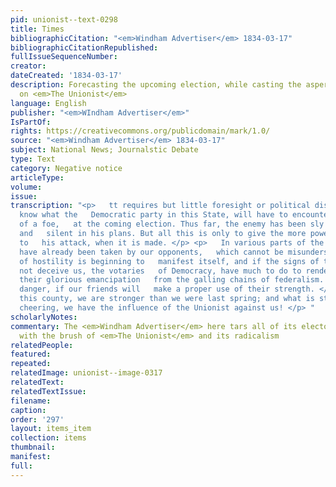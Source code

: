 ```yaml
---
pid: unionist--text-0298
title: Times
bibliographicCitation: "<em>Windham Advertiser</em> 1834-03-17"
bibliographicCitationRepublished: 
fullIssueSequenceNumber: 
creator: 
dateCreated: '1834-03-17'
description: Forecasting the upcoming election, while casting the aspersion of radicalism
  on <em>The Unionist</em>
language: English
publisher: "<em>WIndham Advertiser</em>"
IsPartOf: 
rights: https://creativecommons.org/publicdomain/mark/1.0/
source: "<em>Windham Advertiser</em> 1834-03-17"
subject: National News; Journalstic Debate
type: Text
category: Negative notice
articleType: 
volume: 
issue: 
transcription: "<p>   tt requires but little foresight or political discernment, to
  know what the   Democratic party in this State, will have to encounter, in the shape
  of a foe,   at the coming election. Thus far, the enemy has been sly in his movements,
  and   silent in his plans. But all this is only to give the more power and effect
  to   his attack, when it is made. </p> <p>   In various parts of the State, steps
  have already been taken by our opponents,   which cannot be misunderstood. The spirit
  of hostility is beginning to   manifest itself, and if the signs of the times do
  not deceive us, the votaries   of Democracy, have much to do to render permanent
  their glorious emancipation   from the galling chains of federalism. There is no
  danger, if our friends will   make a proper use of their strength. </p> <p>   In
  this county, we are stronger than we were last spring; and what is still   more
  cheering, we have the influence of the Unionist against us! </p> "
scholarlyNotes: 
commentary: The <em>Windham Advertiser</em> here tars all of its electoral opponents
  with the brush of <em>The Unionist</em> and its radicalism
relatedPeople: 
featured: 
repeated: 
relatedImage: unionist--image-0317
relatedText: 
relatedTextIssue: 
filename: 
caption: 
order: '297'
layout: items_item
collection: items
thumbnail: 
manifest: 
full: 
---
```

